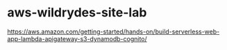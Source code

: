 # aws-wildrydes-site-lab
https://aws.amazon.com/getting-started/hands-on/build-serverless-web-app-lambda-apigateway-s3-dynamodb-cognito/
